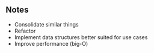 ## Notes
- Consolidate similar things
- Refactor
- Implement data structures better suited for use cases
- Improve performance (big-O)
